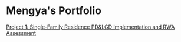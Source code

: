 # Mengya's Portfolio

[Project 1: Single-Family Residence PD&LGD Implementation and RWA Assessment](https://github.com/Mickey-lucky/Single-Family-Residence-PD-LGD-RWA-Project)


